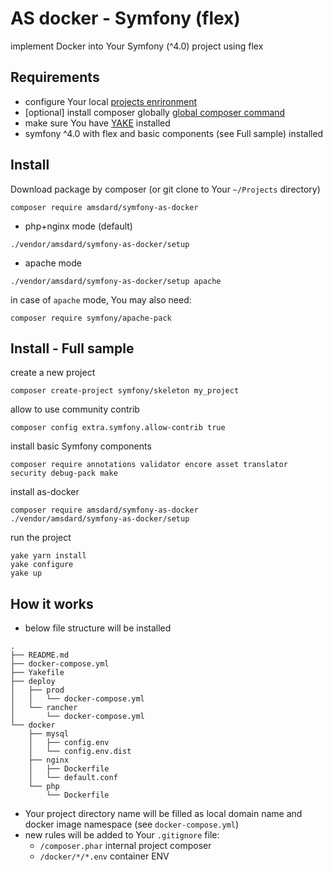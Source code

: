 AS docker - Symfony (flex)
========================
implement Docker into Your Symfony (^4.0) project using flex


Requirements
---
 * configure Your local [projects enrironment](https://bitbucket.org/as-docker/projects-environment)
 * [optional] install composer globally [global composer command](https://hub.docker.com/r/amsdard/composer/)
 * make sure You have [YAKE](https://yake.amsdard.io/) installed
 * symfony ^4.0 with flex and basic components (see Full sample) installed


Install
---
Download package by composer (or git clone to Your `~/Projects` directory)
```
composer require amsdard/symfony-as-docker
```

 * php+nginx mode (default)
```
./vendor/amsdard/symfony-as-docker/setup
```

 * apache mode
```
./vendor/amsdard/symfony-as-docker/setup apache
```
in case of `apache` mode, You may also need:
```
composer require symfony/apache-pack
```


Install - Full sample
---
create a new project
```
composer create-project symfony/skeleton my_project
```

allow to use community contrib
```
composer config extra.symfony.allow-contrib true
```

install basic Symfony components
```
composer require annotations validator encore asset translator security debug-pack make
```

install as-docker
```
composer require amsdard/symfony-as-docker
./vendor/amsdard/symfony-as-docker/setup
```

run the project
```
yake yarn install
yake configure
yake up
```


How it works
---
* below file structure will be installed
```
.
├── README.md
├── docker-compose.yml
├── Yakefile
├── deploy
│   ├── prod
│   │   └── docker-compose.yml
│   └── rancher
│       └── docker-compose.yml
└── docker
    ├── mysql
    │   ├── config.env
    │   └── config.env.dist
    ├── nginx
    │   ├── Dockerfile
    │   └── default.conf
    └── php
        └── Dockerfile
```
* Your project directory name will be filled as local domain name and docker image namespace (see `docker-compose.yml`)
* new rules will be added to Your `.gitignore` file: 
  * `/composer.phar` internal project composer
  * `/docker/*/*.env` container ENV
 
